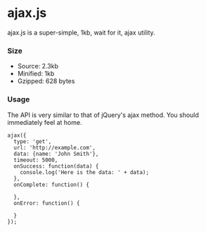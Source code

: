 ajax.js
=======

ajax.js is a super-simple, 1kb, wait for it, ajax utility.

### Size

* Source: 2.3kb
* Minified: 1kb
* Gzipped: 628 bytes


### Usage

The API is very similar to that of jQuery's ajax method. You should
immediately feel at home.

    ajax({
      type: 'get',
      url: 'http://example.com',
      data: {name: 'John Smith'},
      timeout: 5000,
      onSuccess: function(data) {
        console.log('Here is the data: ' + data);
      },
      onComplete: function() {

      },
      onError: function() {

      }
    });

